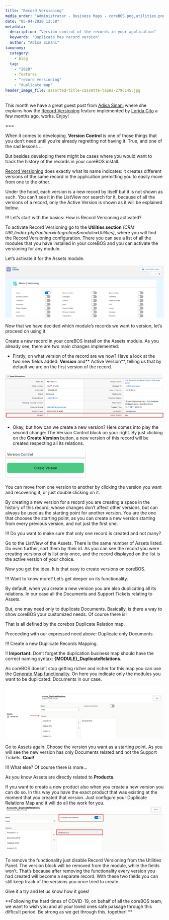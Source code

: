 ```yaml
---
title: "Record Versioning"
media_order: "Administrator - Business Maps - coreBOS.png,utilities.png,Administrator - Assets - coreBOS.png,Assets - coreBOS.png,documents.png,assorted-title-cassette-tapes-2796145.jpg"
date: "05-04-2020 13:58"
metadata:
  description: "Version control of the records in your application"
  keywords: 'Duplicate Map record version'
  author: "Adisa Sinani"
taxonomy:
  category:
    - blog
  tag:
    - "2020"
    - features
    - "record versioning"
    - "duplicate map"
header_image_file: assorted-title-cassette-tapes-2796145.jpg
---
```


This month we have a great guest post from [Adisa Sinani](https://github.com/adisasinani) where she explains how the [Record Versioning](https://corebos.com/documentation/doku.php?id=en:adminmanual:recordversioning&noprocess=1) feature implemented by [Lorida Cito](https://github.com/loridacito) a few months ago, works. Enjoy!

===

When it comes to developing, **Version Control** is one of those things that you don’t need until you’re already regretting not having it. True, and one of the sad lessons ...

But besides developing there might be cases where you would want to track the history of the records in your coreBOS install.

[Record Versioning](http://corebos.com/documentation/doku.php?id=en:adminmanual:recordversioning&noprocess=1) does exactly what its name indicates: it creates different versions of the same record in the application permitting you to easily move from one to the other.

Under the hood, each version is a new record by itself but it is not shown as such. You can't see it in the ListView nor search for it, because of all the versions of a record, only the Active Version is shown as it will be explained below.

!!! Let’s start with the basics: How is Record Versioning activated?

To activate Record Versioning go to the **Utilities section** _(CRM URL/index.php?action=integration&module=Utilities)_, where you will find the Record Versioning configuration. There you can see a list of all the modules that you have installed in your coreBOS and you can activate the versioning for any module.

Let’s activate it for the Assets module.

![](utilities.png)

Now that we have decided which module’s records we want to version, let’s proceed on using it.

Create a new record in your coreBOS install on the Assets module. As you already see, there are two main changes implemented:

- Firstly, on what version of the record are we now?
  Have a look at the two new fields added: **Version** and** Active Version**, telling us that by default we are on the first version of the record.

![](Administrator%20-%20Assets%20-%20coreBOS.png)

- Okay, but how can we create a new version?
  Here comes into play the second change: The Version Control block on your right. By just clicking on the **Create Version** button, a new version of this record will be created respecting all its relations.

![](Assets%20-%20coreBOS.png)

You can move from one version to another by clicking the version you want and recovering it, or just double clicking on it.

By creating a new version for a record you are creating a space in the history of this record, whose changes don’t affect other versions, but can always be used as the starting point for another version.
You are the one that chooses the starting point, as you can create a new version starting from every previous version, and not just the first one.

!!! Do you want to make sure that only one record is created and not many?

Go to the ListView of the Assets. There is the same number of Assets listed. Go even further, sort them by their id. As you can see the record you were creating versions of is list only once, and the record displayed on the list is the active version of your choice.

Now you get the idea. It is that easy to create versions on coreBOS.

!!! Want to know more? Let’s get deeper on its functionality.

By default, when you create a new version you are also duplicating all its relations. In our case all the Documents and Support Tickets relating to Assets.

But, one may need only to duplicate Documents. Basically, is there a way to show coreBOS your customized needs. Of course there is!

That is all defined by the corebos Duplicate Relation map.

Proceeding with our expressed need above: Duplicate only Documents.

!!! Create a new Duplicate Records Mapping.

!! **Important:** Don’t forget the duplication business map should have the correct naming syntax: **{MODULE}\_DuplicateRelations**.

As coreBOS doesn’t stop getting richer and richer for this map you can use the [Generate Map functionality](https://www.youtube.com/watch?v=RFTBS9SbZHE&t=289s). On here you indicate only the modules you want to be duplicated: Documents in our case.

![](documents.png)

Go to Assets again. Choose the version you want as a starting point. As you will see the new version has only Documents related and not the Support Tickets. **Cool!**

!!! What else? Of course there is more...

As you know Assets are directly related to **Products**.

If you want to create a new product also when you create a new version you can do so.
In this way you have the exact product that was existing at the moment that you created that version. Just configure your Duplicate Relations Map and it will do all the work for you.
![](Administrator%20-%20Business%20Maps%20-%20coreBOS.png)

To remove the functionality just disable Record Versioning from the Utilities Panel. The version block will be removed from the module, while the fields won’t. That’s because after removing the functionality every version you had created will become a separate record. With these two fields you can still keep track of the versions you once tried to create.

Give it a try and let us know how it goes!

**Following the hard times of COVID-19, on behalf of all the coreBOS team, we want to wish you and all your loved ones safe passage through this difficult period.
Be strong as we get through this, together! **
